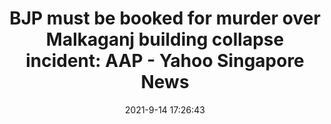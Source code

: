 ---
"title": "BJP must be booked for murder over Malkaganj building collapse incident: AAP - Yahoo Singapore News"
"date": "2021-9-14 17:26:43"
"feed_name": "GOOGLENEWSCONSTRUCTION"
"feed_website": "https://news.google.com/search?q=construction%2Bincident&hl=en-US&gl=US&ceid=US:en"
"feed_rss": "https://news.google.com/rss/search?q=construction%2Bincident&hl=en-US&gl=US&ceid=US:en"
"link": "https://sg.news.yahoo.com/bjp-must-booked-murder-over-171828008.html"
"file": "_posts/2021-1-1-a057de419689e2dbbd5e821ab2094679decb15f9.md"
"accident": "1"
"drilling": "0"
---